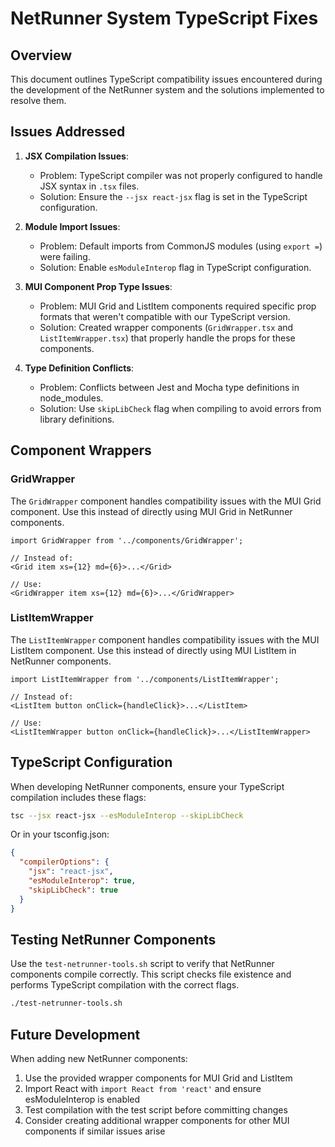 # NetRunner System TypeScript Fixes

## Overview

This document outlines TypeScript compatibility issues encountered during the development of the NetRunner system and the solutions implemented to resolve them.

## Issues Addressed

1. **JSX Compilation Issues**: 
   - Problem: TypeScript compiler was not properly configured to handle JSX syntax in `.tsx` files.
   - Solution: Ensure the `--jsx react-jsx` flag is set in the TypeScript configuration.

2. **Module Import Issues**: 
   - Problem: Default imports from CommonJS modules (using `export =`) were failing.
   - Solution: Enable `esModuleInterop` flag in TypeScript configuration.

3. **MUI Component Prop Type Issues**:
   - Problem: MUI Grid and ListItem components required specific prop formats that weren't compatible with our TypeScript version.
   - Solution: Created wrapper components (`GridWrapper.tsx` and `ListItemWrapper.tsx`) that properly handle the props for these components.

4. **Type Definition Conflicts**:
   - Problem: Conflicts between Jest and Mocha type definitions in node_modules.
   - Solution: Use `skipLibCheck` flag when compiling to avoid errors from library definitions.

## Component Wrappers

### GridWrapper

The `GridWrapper` component handles compatibility issues with the MUI Grid component. Use this instead of directly using MUI Grid in NetRunner components.

```tsx
import GridWrapper from '../components/GridWrapper';

// Instead of:
<Grid item xs={12} md={6}>...</Grid>

// Use:
<GridWrapper item xs={12} md={6}>...</GridWrapper>
```

### ListItemWrapper

The `ListItemWrapper` component handles compatibility issues with the MUI ListItem component. Use this instead of directly using MUI ListItem in NetRunner components.

```tsx
import ListItemWrapper from '../components/ListItemWrapper';

// Instead of:
<ListItem button onClick={handleClick}>...</ListItem>

// Use:
<ListItemWrapper button onClick={handleClick}>...</ListItemWrapper>
```

## TypeScript Configuration

When developing NetRunner components, ensure your TypeScript compilation includes these flags:

```bash
tsc --jsx react-jsx --esModuleInterop --skipLibCheck
```

Or in your tsconfig.json:

```json
{
  "compilerOptions": {
    "jsx": "react-jsx",
    "esModuleInterop": true,
    "skipLibCheck": true
  }
}
```

## Testing NetRunner Components

Use the `test-netrunner-tools.sh` script to verify that NetRunner components compile correctly. This script checks file existence and performs TypeScript compilation with the correct flags.

```bash
./test-netrunner-tools.sh
```

## Future Development

When adding new NetRunner components:

1. Use the provided wrapper components for MUI Grid and ListItem
2. Import React with `import React from 'react'` and ensure esModuleInterop is enabled
3. Test compilation with the test script before committing changes
4. Consider creating additional wrapper components for other MUI components if similar issues arise
